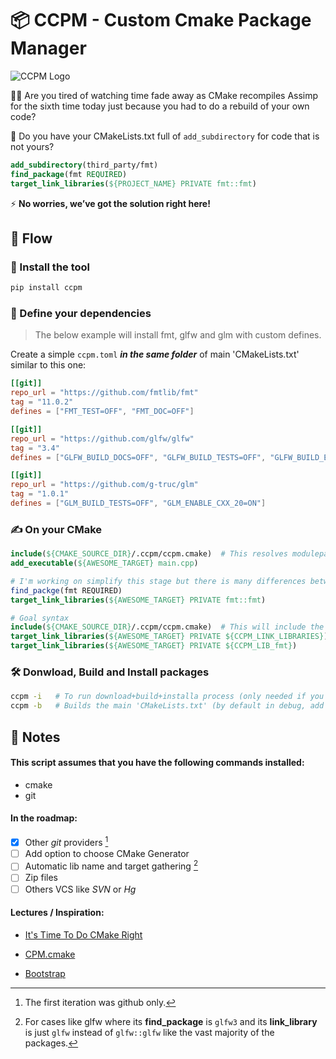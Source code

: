 # 📦 CCPM - Custom Cmake Package Manager

![CCPM Logo](https://i.imgur.com/A2KPcdK.jpeg)

🧑‍💻 Are you tired of watching time fade away as CMake recompiles Assimp for the sixth time today just because you had to do a rebuild of your own code?

🖖 Do you have your CMakeLists.txt full of `add_subdirectory` for code that is not yours?

```cmake
add_subdirectory(third_party/fmt)
find_package(fmt REQUIRED)
target_link_libraries(${PROJECT_NAME} PRIVATE fmt::fmt)
```

⚡ **No worries, we’ve got the solution right here!**


## 🌊 Flow

### 🚀 Install the tool

```bash
pip install ccpm
```

### 📃 Define your dependencies

> The below example will install fmt, glfw and glm with custom defines.

Create a simple `ccpm.toml` ***in the same folder*** of main 'CMakeLists.txt' similar to this one:

```toml
[[git]]
repo_url = "https://github.com/fmtlib/fmt"
tag = "11.0.2"
defines = ["FMT_TEST=OFF", "FMT_DOC=OFF"]

[[git]]
repo_url = "https://github.com/glfw/glfw"
tag = "3.4"
defines = ["GLFW_BUILD_DOCS=OFF", "GLFW_BUILD_TESTS=OFF", "GLFW_BUILD_EXAMPLES=OFF"]

[[git]]
repo_url = "https://github.com/g-truc/glm"
tag = "1.0.1"
defines = ["GLM_BUILD_TESTS=OFF", "GLM_ENABLE_CXX_20=ON"]
```

### ✍️ On your CMake

```cmake
include(${CMAKE_SOURCE_DIR}/.ccpm/ccpm.cmake)  # This resolves modulepaths
add_executable(${AWESOME_TARGET} main.cpp)

# I'm working on simplify this stage but there is many differences between some packages
find_packge(fmt REQUIRED)
target_link_libraries(${AWESOME_TARGET} PRIVATE fmt::fmt)

# Goal syntax
include(${CMAKE_SOURCE_DIR}/.ccpm/ccpm.cmake)  # This will include the 'find_packge(fmt REQUIRED)'
target_link_libraries(${AWESOME_TARGET} PRIVATE ${CCPM_LINK_LIBRARIES})  # To include all of them
target_link_libraries(${AWESOME_TARGET} PRIVATE ${CCPM_LIB_fmt})         # For more granularity
```

### 🛠️ Donwload, Build and Install packages

```bash
ccpm -i   # To run download+build+installa process (only needed if you change the .toml file)
ccpm -b   # Builds the main 'CMakeLists.txt' (by default in debug, add -r for release)
```


## 📝 Notes

#### This script assumes that you have the following commands installed:

- cmake
- git

#### In the roadmap:

- [x] Other *git* providers [^1]
- [ ] Add option to choose CMake Generator
- [ ] Automatic lib name and target gathering [^2]
- [ ] Zip files
- [ ] Others VCS like *SVN* or *Hg*

#### Lectures / Inspiration:

- [It's Time To Do CMake Right](https://pabloariasal.github.io/2018/02/19/its-time-to-do-cmake-right/)

- [CPM.cmake](https://github.com/cpm-cmake/CPM.cmake)

- [Bootstrap](https://github.com/corporateshark/bootstrapping)


[^1]: The first iteration was github only.
[^2]: For cases like glfw where its **find_package** is `glfw3` and its **link_library** is just `glfw` instead of `glfw::glfw` like the vast majority of the packages.

